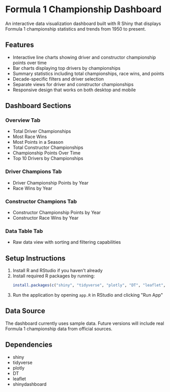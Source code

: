 # Formula 1 Championship Dashboard

An interactive data visualization dashboard built with R Shiny that displays Formula 1 championship statistics and trends from 1950 to present.

## Features
- Interactive line charts showing driver and constructor championship points over time
- Bar charts displaying top drivers by championships
- Summary statistics including total championships, race wins, and points
- Decade-specific filters and driver selection
- Separate views for driver and constructor championships
- Responsive design that works on both desktop and mobile

## Dashboard Sections

### Overview Tab
- Total Driver Championships
- Most Race Wins
- Most Points in a Season
- Total Constructor Championships
- Championship Points Over Time
- Top 10 Drivers by Championships

### Driver Champions Tab
- Driver Championship Points by Year
- Race Wins by Year

### Constructor Champions Tab
- Constructor Championship Points by Year
- Constructor Race Wins by Year

### Data Table Tab
- Raw data view with sorting and filtering capabilities

## Setup Instructions

1. Install R and RStudio if you haven't already
2. Install required R packages by running:
   ```R
   install.packages(c("shiny", "tidyverse", "plotly", "DT", "leaflet", "shinydashboard"))
   ```
3. Run the application by opening `app.R` in RStudio and clicking "Run App"

## Data Source
The dashboard currently uses sample data. Future versions will include real Formula 1 championship data from official sources.

## Dependencies
- shiny
- tidyverse
- plotly
- DT
- leaflet
- shinydashboard 
